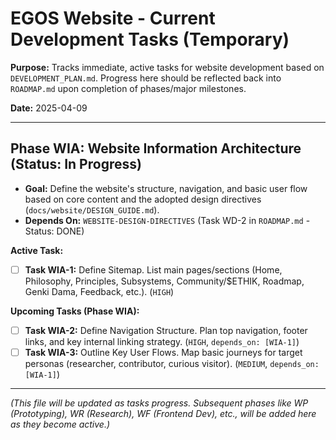 # EGOS Website - Current Development Tasks (Temporary)

**Purpose:** Tracks immediate, active tasks for website development based on `DEVELOPMENT_PLAN.md`. Progress here should be reflected back into `ROADMAP.md` upon completion of phases/major milestones.

**Date:** 2025-04-09

---

## Phase WIA: Website Information Architecture (Status: In Progress)

*   **Goal:** Define the website's structure, navigation, and basic user flow based on core content and the adopted design directives (`docs/website/DESIGN_GUIDE.md`).
*   **Depends On:** `WEBSITE-DESIGN-DIRECTIVES` (Task WD-2 in `ROADMAP.md` - Status: DONE)

**Active Task:**

*   [ ] **Task WIA-1:** Define Sitemap. List main pages/sections (Home, Philosophy, Principles, Subsystems, Community/$ETHIK, Roadmap, Genki Dama, Feedback, etc.). (`HIGH`)

**Upcoming Tasks (Phase WIA):**

*   [ ] **Task WIA-2:** Define Navigation Structure. Plan top navigation, footer links, and key internal linking strategy. (`HIGH`, `depends_on: [WIA-1]`)
*   [ ] **Task WIA-3:** Outline Key User Flows. Map basic journeys for target personas (researcher, contributor, curious visitor). (`MEDIUM`, `depends_on: [WIA-1]`)

---

*(This file will be updated as tasks progress. Subsequent phases like WP (Prototyping), WR (Research), WF (Frontend Dev), etc., will be added here as they become active.)* 
